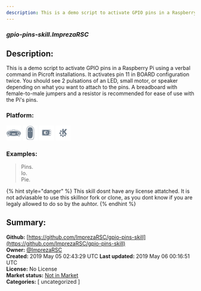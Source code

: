 ```yaml
---
description: This is a demo script to activate GPIO pins in a Raspberry Pi using a verbal command in Picroft inst
---
```


### _gpio-pins-skill.ImprezaRSC_  
## Description:  
This is a demo script to activate GPIO pins in a Raspberry Pi using a verbal command in Picroft installations. It activates pin 11 in BOARD configuration twice. You should see 2 pulsations of an LED, small motor, or speaker depending on what you want to attach to the pins. A breadboard with female-to-male jumpers and a resistor is recommended for ease of use with the Pi's pins.  
  
### Platform:  
 ![Mark I](../.gitbook/assets/mark-1-icon.png)  ![Mark II](../.gitbook/assets/mark-2-icon.png)  ![Picroft](../.gitbook/assets/picroft-icon.png)  ![plasmoid](../.gitbook/assets/kde.png)   
### Examples:  
> Pins.  
> Io.  
> Pie.  
  
{% hint style="danger" %}
This skill dosnt have any license attatched. It is not adviasable to use this skillnor fork or clone, as you dont know if you are legaly allowed to do so by the auhtor.
{% endhint %}
  
## Summary:  
**Github:** [https://github.com/ImprezaRSC/gpio-pins-skill](https://github.com/ImprezaRSC/gpio-pins-skill)  
**Owner:** [@ImprezaRSC](https://github.com/ImprezaRSC)  
**Created:** 2019 May 05 02:43:29 UTC  **Last updated:** 2019 May 06 00:16:51 UTC  
**License:** No License  
**Market status:** [Not in Market](https://market.mycroft.ai/skill/)  
**Categories:** [ uncategorized ]   
